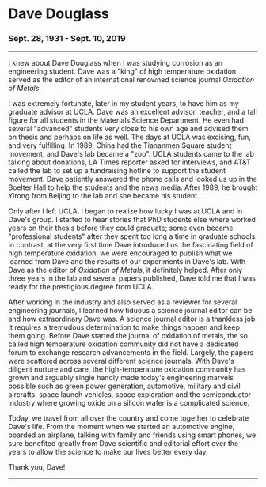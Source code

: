 <html>
<body>
<H1>Dave Douglass</H1>
  <h3>Sept. 28, 1931 - Sept. 10, 2019</h3>
<hr>
I knew about Dave Douglass when I was studying corrosion as an engineering student.  Dave was a "king" of high temperature oxidation served as the editor of an international renowned science journal <i>Oxidation of Metals</i>.

I was extremely fortunate, later in my student years, to have him as my graduate advisor at UCLA.  Dave was an excellent advisor, teacher, and a tall figure for all students in the Materials Science Department.  He even had several "advanced" students very close to his own age and advised them on thesis and perhaps on life as well.   The days at UCLA was excising, fun, and very fulfilling.
In 1989, China had the Tiananmen Square student movement, and Dave's lab became a "zoo".  UCLA students came to the lab talking about donations, LA Times reporter asked for interviews, and AT&T called the lab to set up a fundraising hotline to support the student movement.  Dave patiently answered the phone calls and looked us up in the Boelter Hall to help the students and the news media.  After 1989, he brought Yirong from Beijing to the lab and she became his student.

Only after I left UCLA, I began to realize how lucky I was at UCLA and in Dave's group.  I started to hear stories that PhD students else where worked years on their thesis before they could graduate; some even became "professional students" after they spent too long a time in graduate schools.  In contrast, at the very first time Dave introduced us the fascinating field of high temperature oxidation, we were encouraged to publish what we learned from Dave and the results of our experiments in Dave's lab.  With Dave as the editor of <i>Oxidation of Metals</i>, it definitely helped.  After only three years in the lab and several papers published, Dave told me that I was ready for the prestigious degree from UCLA.

After working in the industry and also served as a reviewer for several engineering journals, I learned how tiduous a science journal editor can be and how extraordinary Dave was.  A science journal editor is a thankless job.  It requires a tremudous determination to make things happen and keep them going.  Before Dave started the journal of oxidation of metals, the so called high temperature oxidation community did not have a dedicated forum to exchange research advancements in the field.  Largely, the papers were scattered across several different science journals.  With Dave's diligent nurture and care, the high-temperature oxidation community has grown and arguably single handly made today's engineering marvels possible such as green power generation, automotive, military and civil aircrafts, space launch vehicles, space exploration and the semiconductor industry where growing oxide on a silicon wafer is a complicated science. 

Today, we travel from all over the country and come together to celebrate Dave's life.  From the moment when we started an automotive engine, boarded an airplane, talking with family and friends using smart phones,  we sure benefited greatly from Dave scientific and editorial effort over the years to allow the science to make our lives better every day.

Thank you, Dave!
<hr>
</body>
</html>
